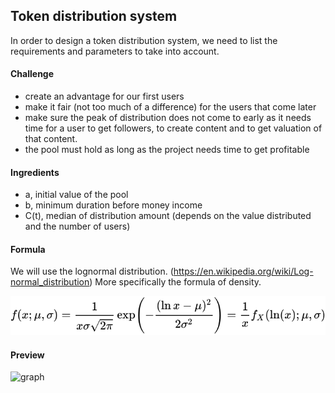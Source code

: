 ## Token distribution system

In order to design a token distribution system, we need to list the requirements and parameters to take into account.

#### Challenge
- create an advantage for our first users
- make it fair (not too much of a difference) for the users that come later
- make sure the peak of distribution does not come to early as it needs time for a user to get followers, to create content and to get valuation of that content.
- the pool must hold as long as the project needs time to get profitable

#### Ingredients
- a, initial value of the pool
- b, minimum duration before money income
- C(t), median of distribution amount (depends on the value distributed and the number of users)

#### Formula
We will use the lognormal distribution. (https://en.wikipedia.org/wiki/Log-normal_distribution)
More specifically the formula of density.

![density](https://github.com/nbstr/hey-technical-whitepaper/blob/master/src/lognormal_density.svg?raw=true "Lognormal distribution — density")

#### Preview
![graph](https://github.com/nbstr/hey-technical-whitepaper/blob/master/src/density.svg?raw=true "Lognormal distribution — density")
